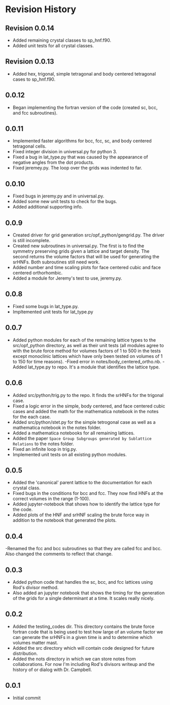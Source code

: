 # Revision History

## Revision 0.0.14
- Added remaining crystal classes to sp_hnf.f90.
- Added unit tests for all crystal classes.

## Revision 0.0.13
- Added hex, trigonal, simple tetragonal and body centered tetragonal
  cases to sp_hnf.f90.

## 0.0.12
- Began implementing the fortran version of the code (created sc, bcc,
  and fcc subroutines).

## 0.0.11
- Implemented faster algorithms for bcc, fcc, sc, and body centered tetragonal cells.
- Fixed integer division in universal.py for python 3.
- Fixed a bug in lat_type.py that was caused by the appearance of
  negative angles from the dot products.
- Fixed jeremey.py. The loop over the grids was indented to far.

## 0.0.10
- Fixed bugs in jeremy.py and in universal.py.
- Added some new unit tests to check for the bugs.
- Added additional supporting info.

## 0.0.9
- Created driver for grid generation src/opf_python/gengrid.py. The
  driver is still incomplete.
- Created new subroutines in universal.py. The first is to find the
  symmetry preserving grids given a lattice and target density. The
  second returns the volume factors that will be used for generating
  the srHNFs. Both subroutines still need work.
- Added number and time scaling plots for face centered cubic and face
  centered orthorhombic.
- Added a module for Jeremy's test to use, jeremy.py.

## 0.0.8
- Fixed some bugs in lat_type.py.
- Impltemented unit tests for lat_type.py

## 0.0.7
- Added python modules for each of the remaining lattice types to the
src/opf_python directory, as well as their unit tests (all modules
agree to with the brute force method for volumes factors of 1 to 500
in the tests except monoclinic lattices which have only been tested on
volumes of 1 to 150 for time reasons).
-Fixed error in notes/body_centered_ortho.nb.
-Added lat_type.py to repo. It's a module that identifies the lattice type.

## 0.0.6
- Added src/python/trig.py to the repo. It finds the srHNFs for the trigonal case.
- Fixed a logic error in the simple, body centered, and face centered
  cubic cases and added the math for the mathematica notebook in the notes for the
  each case.
- Added src/python/stet.py for the simple tetrogonal case as well as a
  mathematica notebook in the notes folder.
- Added a mathematica notebooks for all remaining lattices.
- Added the paper `Space Group Subgroups generated by Sublattice
  Relations` to the notes folder.
- Fixed an infinite loop in trig.py.
- Implemented unit tests on all existing python modules.

## 0.0.5
- Added the 'canonical' parent lattice to the documentation for each crystal class.
- Fixed bugs in the conditions for bcc and fcc. They now find HNFs at
  the correct volumes in the range (1-100).
- Added jupyter-notebook that shows how to identify the lattice type for the code.
- Added plots of the HNF and srHNF scaling the brute force way in
  addition to the notebook that generated the plots.

## 0.0.4
-Renamed the fcc and bcc subroutines so that they are called fcc and
 bcc. Also changed the comments to reflect that change.

## 0.0.3
- Added python code that handles the sc, bcc, and fcc lattices using
  Rod's divisor method.
- Also added an jupyter notebook that shows the timing for the
  generation of the grids for a single determinant at a time. It
  scales really nicely.

## 0.0.2
- Added the testing_codes dir. This directory contains the brute force
  fortran code that is being used to test how large of an volume
  factor we can generate the srHNFs in a given time is and to
  determine which volumes matter mast.
- Added the src directory which will contain code designed for future
  distribution.
- Added the nots directory in which we can store notes from
  collaborations. For now I'm including Rod's divisors writeup and the
  history of or dialog with Dr. Campbell.


## 0.0.1
- Initial commit